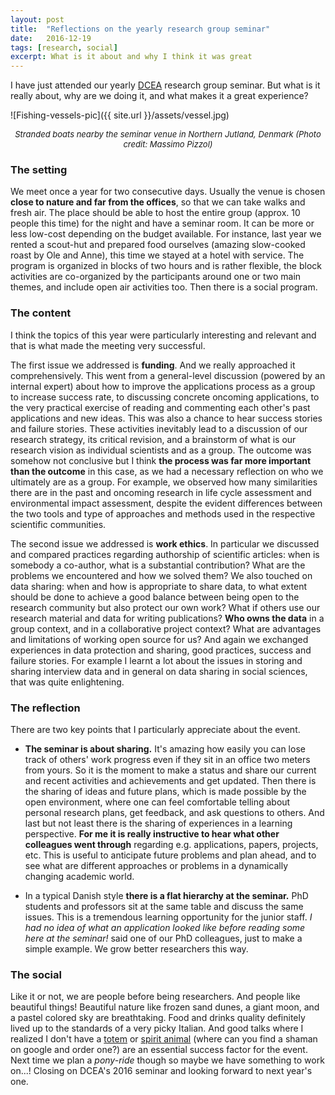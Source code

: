 ```yaml
---
layout: post
title:  "Reflections on the yearly research group seminar"
date:   2016-12-19
tags: [research, social]
excerpt: What is it about and why I think it was great
---
```


I have just attended our yearly [DCEA](http://www.en.dcea.dk/) research group seminar. But what is it really about, why are we doing it, and what makes it a great experience?

![Fishing-vessels-pic]({{ site.url }}/assets/vessel.jpg)
<center><i><font size="2">Stranded boats nearby the seminar venue in Northern Jutland, Denmark (Photo credit: Massimo Pizzol) </font></i></center>

### The setting

We meet once a year for two consecutive days. Usually the venue is chosen **close to nature and far from the offices**, so that we can take walks and fresh air. The place should be able to host the entire group (approx. 10 people this time) for the night and have a seminar room. It can be more or less low-cost depending on the budget available. For instance, last year we rented a scout-hut and prepared food ourselves (amazing slow-cooked roast by Ole and Anne), this time we stayed at a hotel with service. The program is organized in blocks of two hours and is rather flexible, the block activities are co-organized by the participants around one or two main themes, and include open air activities too. Then there is a social program.

### The content

I think the topics of this year were particularly interesting and relevant and that is what made the meeting very successful.

The first issue we addressed is **funding**. And we really approached it comprehensively. This went from a general-level discussion (powered by an internal expert) about how to improve the applications process as a group to increase success rate, to discussing concrete oncoming applications, to the very practical exercise of reading and commenting each other's past applications and new ideas. This was also a chance to hear success stories and failure stories. These activities inevitably lead to a discussion of our research strategy, its critical revision, and a brainstorm of what is our research vision as individual scientists and as a group. The outcome was somehow not conclusive but I think **the process was far more important than the outcome** in this case, as we had a necessary reflection on who we ultimately are as a group. For example, we observed how many similarities there are in the past and oncoming research in life cycle assessment and environmental impact assessment, despite the evident differences between the two tools and type of approaches and methods used in the respective scientific communities.   

The second issue we addressed is **work ethics**. In particular we discussed and compared practices regarding authorship of scientific articles: when is somebody a co-author, what is a substantial contribution? What are the problems we encountered and how we solved them? We also touched on data sharing: when and how is appropriate to share data, to what extent should be done to achieve a good balance between being open to the research community but also protect our own work? What if others use our research material and data for writing publications? **Who owns the data** in a group context, and in a collaborative project context? What are advantages and limitations of working open source for us? And again we exchanged experiences in data protection and sharing, good practices, success and failure stories. For example I learnt a lot about the issues in storing and sharing interview data and in general on data sharing in social sciences, that was quite enlightening.

### The reflection

There are two key points that I particularly appreciate about the event.

* **The seminar is about sharing.** It's amazing how easily you can lose track of others' work progress even if they sit in an office two meters from yours. So it is the moment to make a status and share our current and recent activities and achievements and get updated. Then there is the sharing of ideas and future plans, which is made possible by the open environment, where one can feel comfortable telling about personal research plans, get feedback, and ask questions to others. And last but not least there is the sharing of experiences in a learning perspective. **For me it is really instructive to hear what other colleagues went through** regarding e.g. applications, papers, projects, etc. This is useful to anticipate future problems and plan ahead, and to see what are different approaches or problems in a dynamically changing academic world.

* In a typical Danish style **there is a flat hierarchy at the seminar.** PhD students and professors sit at the same table and discuss the same issues. This is a tremendous learning opportunity for the junior staff. _I had no idea of what an application looked like before reading some here at the seminar!_ said one of our PhD colleagues, just to make a simple example. We grow better researchers this way.


### The social

Like it or not, we are people before being researchers. And people like beautiful things! Beautiful nature like frozen sand dunes, a giant moon, and a pastel colored sky are breathtaking. Food and drinks quality definitely lived up to the standards of a very picky Italian. And good talks where I realized I don't have a [totem](https://en.wikipedia.org/wiki/Totem) or [spirit animal](https://en.wikipedia.org/wiki/Power_animal) (where can you find a shaman on google and order one?) are an essential success factor for the event. Next time we plan a _pony-ride_ though so maybe we have something to work on...! Closing on DCEA's 2016 seminar and looking forward to next year's one.
